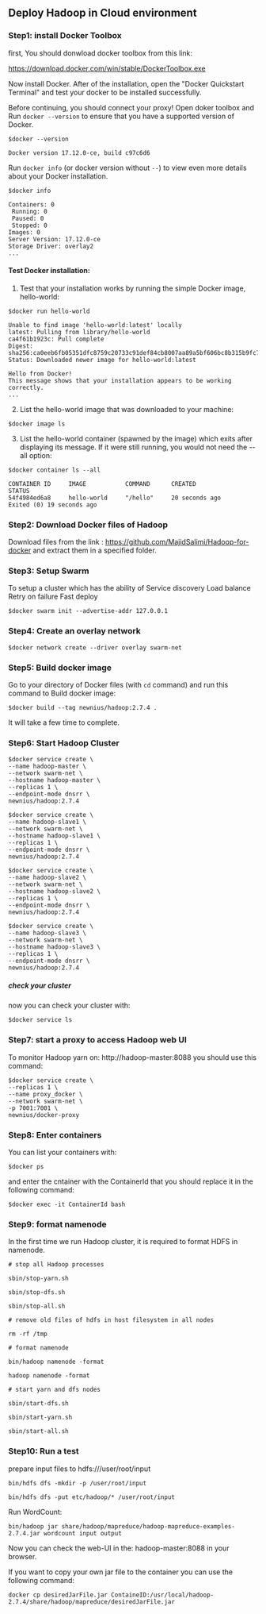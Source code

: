 ## Deploy Hadoop in Cloud environment

### Step1: install Docker Toolbox

first, You should donwload docker toolbox from this link:

https://download.docker.com/win/stable/DockerToolbox.exe

Now install Docker. After of the installation, open the "Docker Quickstart Terminal" and test your docker to be installed successfully.

Before continuing, you should connect your proxy!
Open doker toolbox and
Run ```docker --version``` to ensure that you have a supported version of Docker.
```
$docker --version

Docker version 17.12.0-ce, build c97c6d6
```

Run ```docker info``` (or docker version without ```--```) to view even more details about your Docker installation.
```
$docker info

Containers: 0
 Running: 0
 Paused: 0
 Stopped: 0
Images: 0
Server Version: 17.12.0-ce
Storage Driver: overlay2
...
```
#### Test Docker installation:

1. Test that your installation works by running the simple Docker image, hello-world:
```
$docker run hello-world

Unable to find image 'hello-world:latest' locally
latest: Pulling from library/hello-world
ca4f61b1923c: Pull complete
Digest: sha256:ca0eeb6fb05351dfc8759c20733c91def84cb8007aa89a5bf606bc8b315b9fc7
Status: Downloaded newer image for hello-world:latest

Hello from Docker!
This message shows that your installation appears to be working correctly.
...
```
2. List the hello-world image that was downloaded to your machine:
```
$docker image ls
```
3. List the hello-world container (spawned by the image) which exits after displaying its message. If it were still running, you would not need the --all option:
```
$docker container ls --all

CONTAINER ID     IMAGE           COMMAND      CREATED            STATUS
54f4984ed6a8     hello-world     "/hello"     20 seconds ago     Exited (0) 19 seconds ago
```

### Step2: Download Docker files of Hadoop
Download files from the link : https://github.com/MajidSalimi/Hadoop-for-docker and extract them in a specified folder.

### Step3: Setup Swarm 
To setup a cluster which has the ability of
Service discovery
Load balance
Retry on failure
Fast deploy
```
$docker swarm init --advertise-addr 127.0.0.1 
```
### Step4: Create an overlay network
```
$docker network create --driver overlay swarm-net 
```
### Step5: Build docker image
Go to your directory of Docker files (with ```cd``` command) and run this command to Build docker image:
```
$docker build --tag newnius/hadoop:2.7.4 .
```
It will take a few time to complete.

### Step6: Start Hadoop Cluster
```
$docker service create \
--name hadoop-master \
--network swarm-net \
--hostname hadoop-master \
--replicas 1 \
--endpoint-mode dnsrr \
newnius/hadoop:2.7.4
```

```
$docker service create \
--name hadoop-slave1 \
--network swarm-net \
--hostname hadoop-slave1 \
--replicas 1 \
--endpoint-mode dnsrr \
newnius/hadoop:2.7.4
```

```
$docker service create \
--name hadoop-slave2 \
--network swarm-net \
--hostname hadoop-slave2 \
--replicas 1 \
--endpoint-mode dnsrr \
newnius/hadoop:2.7.4
```

```
$docker service create \
--name hadoop-slave3 \
--network swarm-net \
--hostname hadoop-slave3 \
--replicas 1 \
--endpoint-mode dnsrr \
newnius/hadoop:2.7.4 
```

##### check your cluster
now you can check your cluster with:

```
$docker service ls
```

### Step7: start a proxy to access Hadoop web UI
To monitor Hadoop yarn on:
http://hadoop-master:8088
you should use this command:

```
$docker service create \
--replicas 1 \
--name proxy_docker \
--network swarm-net \
-p 7001:7001 \
newnius/docker-proxy 
```

### Step8: Enter containers
You can list your containers with:

```$docker ps```

and enter the cntainer with the ContainerId that you should replace it in the following command:

```
$docker exec -it ContainerId bash 
```

### Step9: format namenode

In the first time we run Hadoop cluster, it is required to format HDFS in namenode.

```
# stop all Hadoop processes

sbin/stop-yarn.sh

sbin/stop-dfs.sh

sbin/stop-all.sh

# remove old files of hdfs in host filesystem in all nodes

rm -rf /tmp

# format namenode

bin/hadoop namenode -format

hadoop namenode -format

# start yarn and dfs nodes

sbin/start-dfs.sh

sbin/start-yarn.sh 

sbin/start-all.sh
```

### Step10: Run a test

prepare input files to hdfs:///user/root/input
```
bin/hdfs dfs -mkdir -p /user/root/input

bin/hdfs dfs -put etc/hadoop/* /user/root/input 
```

Run WordCount:

```
bin/hadoop jar share/hadoop/mapreduce/hadoop-mapreduce-examples-2.7.4.jar wordcount input output 

```

Now you can check the web-UI in the: hadoop-master:8088 in your browser.

If you want to copy your own jar file to the container you can use the following command:
```
docker cp desiredJarFile.jar ContaineID:/usr/local/hadoop-2.7.4/share/hadoop/mapreduce/desiredJarFile.jar
```
